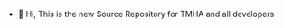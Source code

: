 - 👋 Hi, This is the new Source Repository for TMHA and all developers


<!---
TMHASource/TMHASource is a ✨ special ✨ repository because its `README.md` (this file) appears on your GitHub profile.
You can click the Preview link to take a look at your changes.
--->
